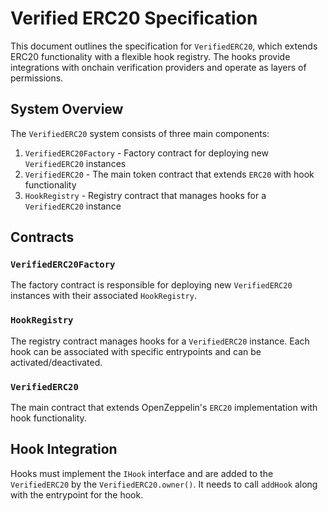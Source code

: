 # Verified ERC20 Specification

This document outlines the specification for `VerifiedERC20`, which extends ERC20 functionality with a flexible hook registry. The hooks provide integrations with onchain verification providers and operate as layers of permissions.

## System Overview

The `VerifiedERC20` system consists of three main components:
1. `VerifiedERC20Factory` - Factory contract for deploying new `VerifiedERC20` instances
2. `VerifiedERC20` - The main token contract that extends `ERC20` with hook functionality
3. `HookRegistry` - Registry contract that manages hooks for a `VerifiedERC20` instance

## Contracts

### `VerifiedERC20Factory`

The factory contract is responsible for deploying new `VerifiedERC20` instances with their associated `HookRegistry`.

### `HookRegistry`

The registry contract manages hooks for a `VerifiedERC20` instance. Each hook can be associated with specific entrypoints and can be activated/deactivated.

### `VerifiedERC20`

The main contract that extends OpenZeppelin's `ERC20` implementation with hook functionality.

## Hook Integration

Hooks must implement the `IHook` interface and are added to the `VerifiedERC20` by the `VerifiedERC20.owner()`. It needs to call `addHook` along with the entrypoint for the hook.
